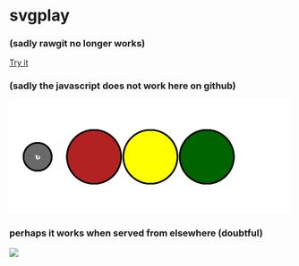 # svgplay

### (sadly rawgit no longer works)
[Try it](https://cdn.rawgit.com/doctorEeevil/svgplay/master/index.html)

### (sadly the javascript does not work here on github)
[<img src="trafficlights.svg?sanitize=0">]()

### perhaps it works when served from elsewhere (doubtful)
[<img src="https://nooron.com/img/trafficlights.svg?sanitize=0">]()